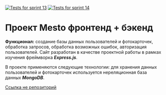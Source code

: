 [![Tests for sprint 13](https://github.com/Kudenikov/express-mesto-gha/actions/workflows/tests-13-sprint.yml/badge.svg)](https://github.com/Kudenikov/express-mesto-gha/actions/workflows/tests-13-sprint.yml) [![Tests for sprint 14](https://github.com/Kudenikov/express-mesto-gha/actions/workflows/tests-14-sprint.yml/badge.svg)](https://github.com/Kudenikov/express-mesto-gha/actions/workflows/tests-14-sprint.yml)
# Проект Mesto фронтенд + бэкенд

**Функционал:** создание базы данных пользователей и фотокарточек, обработка запросов, обработка возможных ошибок, авторизация пользователей.
Сайт разработан в качестве проектной работы в рамках изучения фреймворка ***Express.js***.

В проекте применяются следующие технологии: для хранения данных пользователей и фотокарточек используется нереляционная база данных ***MongoDB***. 

[Ссылка не репозиторий](https://kudenikov.github.io/express-mesto-gha/)
